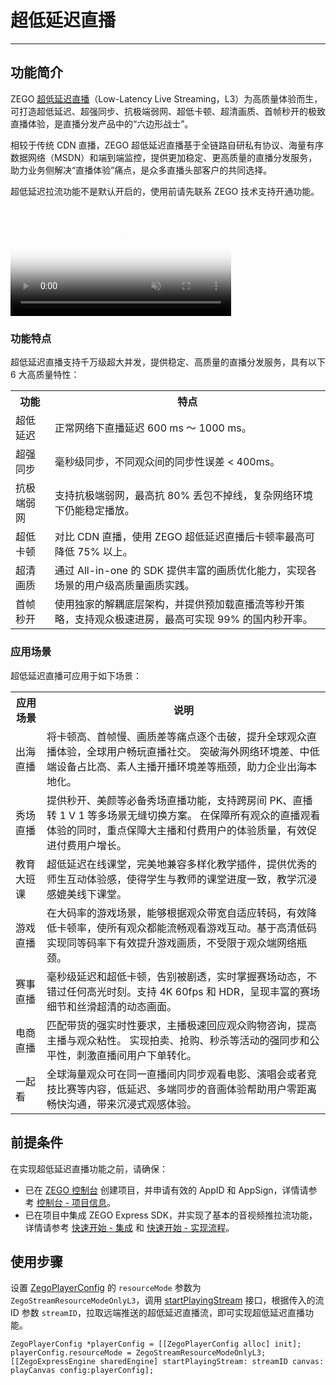 # 超低延迟直播

---

## 功能简介


ZEGO [超低延迟直播](/live-streaming-ios/introduction/overview)（Low-Latency Live Streaming，L3）为高质量体验而生，可打造超低延迟、超强同步、抗极端弱网、超低卡顿、超清画质、首帧秒开的极致直播体验，是直播分发产品中的“六边形战士”。

相较于传统 CDN 直播，ZEGO 超低延迟直播基于全链路自研私有协议、海量有序数据网络（MSDN）和端到端监控，提供更加稳定、更高质量的直播分发服务，助力业务侧解决“直播体验”痛点，是众多直播头部客户的共同选择。


<Warning title="注意">
超低延迟拉流功能不是默认开启的，使用前请先联系 ZEGO 技术支持开通功能。
</Warning>


<video poster="http://media-resource.spreading.io/docuo/workspace564/27e54a759d23575969552654cb45bf89/d3f29ec6e8.png" src="http://media-resource.spreading.io/docuo/workspace564/27e54a759d23575969552654cb45bf89/36e23be657.mp4" width="70%" muted="true" loop="true" autoplay="autoplay" preload="auto" nocontrols></video>

### 功能特点

超低延迟直播支持千万级超大并发，提供稳定、高质量的直播分发服务，具有以下 6 大高质量特性：

<table>

<tbody><tr>
<th>功能</th>
<th>特点</th>
</tr>
<tr>
<td>超低延迟</td>
<td>正常网络下直播延迟 600 ms ～ 1000 ms。</td>
</tr>
<tr>
<td>
超强同步
</td>
<td>毫秒级同步，不同观众间的同步性误差 < 400ms。</td>
</tr>
<tr>
<td>抗极端弱网</td>
<td>支持抗极端弱网，最高抗 80% 丢包不掉线，复杂网络环境下仍能稳定播放。</td>
</tr>
<tr>
<td>超低卡顿</td>
<td>对比 CDN 直播，使用 ZEGO 超低延迟直播后卡顿率最高可降低 75% 以上。</td>
</tr>
<tr>
<td>超清画质</td>
<td>通过 All-in-one 的 SDK 提供丰富的画质优化能力，实现各场景的用户级高质量画质实践。</td>
</tr>
<tr>
<td>首帧秒开</td>
<td>使用独家的解耦底层架构，并提供预加载直播流等秒开策略，支持观众极速进房，最高可实现 99% 的国内秒开率。</td>
</tr>
</tbody></table>


### 应用场景

超低延迟直播可应用于如下场景：

<table>

<tbody><tr>
<th>应用场景</th>
<th>说明</th>
</tr>
<tr>
<td>
出海直播
</td>
<td>
将卡顿高、首帧慢、画质差等痛点逐个击破，提升全球观众直播体验，全球用户畅玩直播社交。
突破海外网络环境差、中低端设备占比高、素人主播开播环境差等瓶颈，助力企业出海本地化。
</td>
</tr>
<tr>
<td>秀场直播</td>
<td>提供秒开、美颜等必备秀场直播功能，支持跨房间 PK、直播转 1 V 1 等多场景无缝切换方案。
在保障所有观众的直播观看体验的同时，重点保障大主播和付费用户的体验质量，有效促进付费用户增长。</td>
</tr>
<tr>
<td>
教育大班课
</td>
<td>超低延迟在线课堂，完美地兼容多样化教学插件，提供优秀的师生互动体验感，使得学生与教师的课堂进度一致，教学沉浸感媲美线下课堂。</td>
</tr>
<tr>
<td>游戏直播</td>
<td>在大码率的游戏场景，能够根据观众带宽自适应转码，有效降低卡顿率，使所有观众都能流畅观看游戏互动。基于高清低码实现同等码率下有效提升游戏画质，不受限于观众端网络瓶颈。</td>
</tr>
<tr>
<td>
赛事直播
</td>
<td>毫秒级延迟和超低卡顿，告别被剧透，实时掌握赛场动态，不错过任何高光时刻。支持 4K 60fps 和 HDR，呈现丰富的赛场细节和丝滑超清的动态画面。</td>
</tr>
<tr>
<td>电商直播</td>
<td>匹配带货的强实时性要求，主播极速回应观众购物咨询，提高主播与观众粘性。
实现拍卖、抢购、秒杀等活动的强同步和公平性，刺激直播间用户下单转化。</td>
</tr>
<tr>
<td>一起看</td>
<td>全球海量观众可在同一直播间内同步观看电影、演唱会或者竞技比赛等内容，低延迟、多端同步的音画体验帮助用户零距离畅快沟通，带来沉浸式观感体验。</td>
</tr>
</tbody></table>

## 前提条件

在实现超低延迟直播功能之前，请确保：

- 已在 [ZEGO 控制台](https://console.zego.im) 创建项目，并申请有效的 AppID 和 AppSign，详情请参考 [控制台 - 项目信息](/console/project-info)。
- 已在项目中集成 ZEGO Express SDK，并实现了基本的音视频推拉流功能，详情请参考 [快速开始 - 集成](https://doc-zh.zego.im/article/196) 和 [快速开始 - 实现流程](https://doc-zh.zego.im/article/7628)。


## 使用步骤

设置 [ZegoPlayerConfig](https://doc-zh.zego.im/article/api?doc=Express_Video_SDK_API~ObjectiveC_ios~class~zego-player-config) 的 `resourceMode` 参数为 `ZegoStreamResourceModeOnlyL3`，调用 [startPlayingStream](https://doc-zh.zego.im/article/api?doc=Express_Video_SDK_API~ObjectiveC_ios~class~zego-express-engine#start-playing-stream-canvas-config) 接口，根据传入的流 ID 参数 `streamID`，拉取远端推送的超低延迟直播流，即可实现超低延迟直播功能。

```objc
ZegoPlayerConfig *playerConfig = [[ZegoPlayerConfig alloc] init];
playerConfig.resourceMode = ZegoStreamResourceModeOnlyL3;
[[ZegoExpressEngine sharedEngine] startPlayingStream: streamID canvas: playCanvas config:playerConfig];
```
